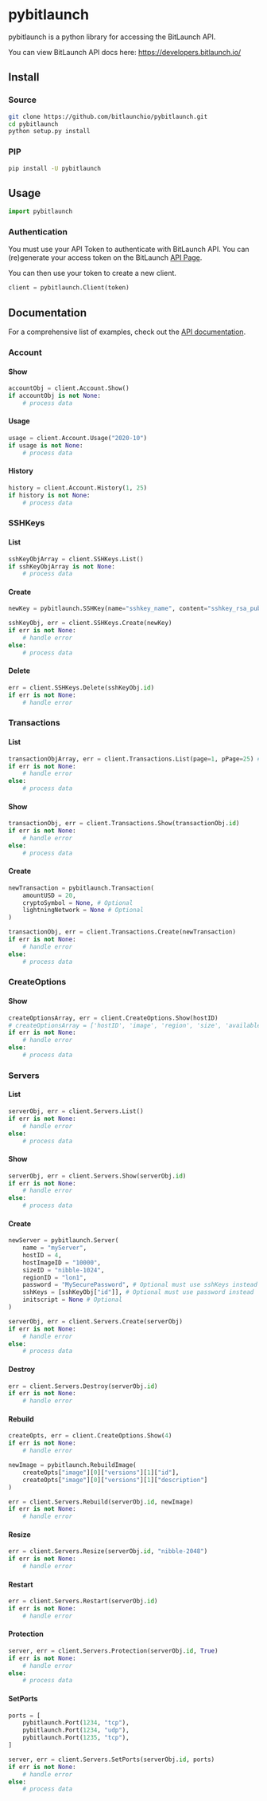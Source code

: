 # pybitlaunch
pybitlaunch is a python library for accessing the BitLaunch API.

You can view BitLaunch API docs here: https://developers.bitlaunch.io/

## Install
### Source
```sh
git clone https://github.com/bitlaunchio/pybitlaunch.git
cd pybitlaunch
python setup.py install
```

### PIP
```sh
pip install -U pybitlaunch
```

## Usage
```python
import pybitlaunch
```

### Authentication

You must use your API Token to authenticate with BitLaunch API. You can (re)generate your access token on the BitLaunch [API Page](https://app.bitlaunch.io/account/api).

You can then use your token to create a new client.

```python
client = pybitlaunch.Client(token)
```

## Documentation

For a comprehensive list of examples, check out the [API documentation](https://developers.bitlaunch.io/).

### Account
#### Show
```python
accountObj = client.Account.Show()
if accountObj is not None:
    # process data
```
#### Usage
```python
usage = client.Account.Usage("2020-10")
if usage is not None:
    # process data
```
#### History
```python
history = client.Account.History(1, 25)
if history is not None:
    # process data
```

### SSHKeys
#### List
```python
sshKeyObjArray = client.SSHKeys.List()
if sshKeyObjArray is not None:
    # process data
```
#### Create
```python
newKey = pybitlaunch.SSHKey(name="sshkey_name", content="sshkey_rsa_pub")

sshKeyObj, err = client.SSHKeys.Create(newKey)
if err is not None:
    # handle error
else:
    # process data
```
#### Delete
```python
err = client.SSHKeys.Delete(sshKeyObj.id)
if err is not None:
    # handle error
```

### Transactions
#### List
```python
transactionObjArray, err = client.Transactions.List(page=1, pPage=25) # Optional: page, pPage
if err is not None:
    # handle error
else:
    # process data
```
#### Show
```python
transactionObj, err = client.Transactions.Show(transactionObj.id)
if err is not None:
    # handle error
else:
    # process data
```
#### Create
```python
newTransaction = pybitlaunch.Transaction(
    amountUSD = 20,
    cryptoSymbol = None, # Optional
    lightningNetwork = None # Optional
)

transactionObj, err = client.Transactions.Create(newTransaction)
if err is not None:
    # handle error
else:
    # process data
```

### CreateOptions
#### Show
```python
createOptionsArray, err = client.CreateOptions.Show(hostID)
# createOptionsArray = ['hostID', 'image', 'region', 'size', 'available', 'bandwidthCost', 'planTypes', 'hostOptions']
if err is not None:
    # handle error
else:
    # process data
```

### Servers
#### List
```python
serverObj, err = client.Servers.List()
if err is not None:
    # handle error
else:
    # process data
```
#### Show
```python
serverObj, err = client.Servers.Show(serverObj.id)
if err is not None:
    # handle error
else:
    # process data
```
#### Create
```python
newServer = pybitlaunch.Server(
    name = "myServer",
    hostID = 4,
    hostImageID = "10000",
    sizeID = "nibble-1024",
    regionID = "lon1",
    password = "MySecurePassword", # Optional must use sshKeys instead
    sshKeys = [sshKeyObj["id"]], # Optional must use password instead
    initscript = None # Optional
)

serverObj, err = client.Servers.Create(serverObj)
if err is not None:
    # handle error
else:
    # process data
```
#### Destroy
```python
err = client.Servers.Destroy(serverObj.id)
if err is not None:
    # handle error
```
#### Rebuild
```python
createOpts, err = client.CreateOptions.Show(4)
if err is not None:
    # handle error

newImage = pybitlaunch.RebuildImage(
    createOpts["image"][0]["versions"][1]["id"],
    createOpts["image"][0]["versions"][1]["description"]
)

err = client.Servers.Rebuild(serverObj.id, newImage)
if err is not None:
    # handle error
```
#### Resize
```python
err = client.Servers.Resize(serverObj.id, "nibble-2048")
if err is not None:
    # handle error
```
#### Restart
```python
err = client.Servers.Restart(serverObj.id)
if err is not None:
    # handle error
```
#### Protection
```python
server, err = client.Servers.Protection(serverObj.id, True)
if err is not None:
    # handle error
else:
    # process data
```
#### SetPorts
```python
ports = [
    pybitlaunch.Port(1234, "tcp"),
    pybitlaunch.Port(1234, "udp"),
    pybitlaunch.Port(1235, "tcp"),
]

server, err = client.Servers.SetPorts(serverObj.id, ports)
if err is not None:
    # handle error
else:
    # process data
```